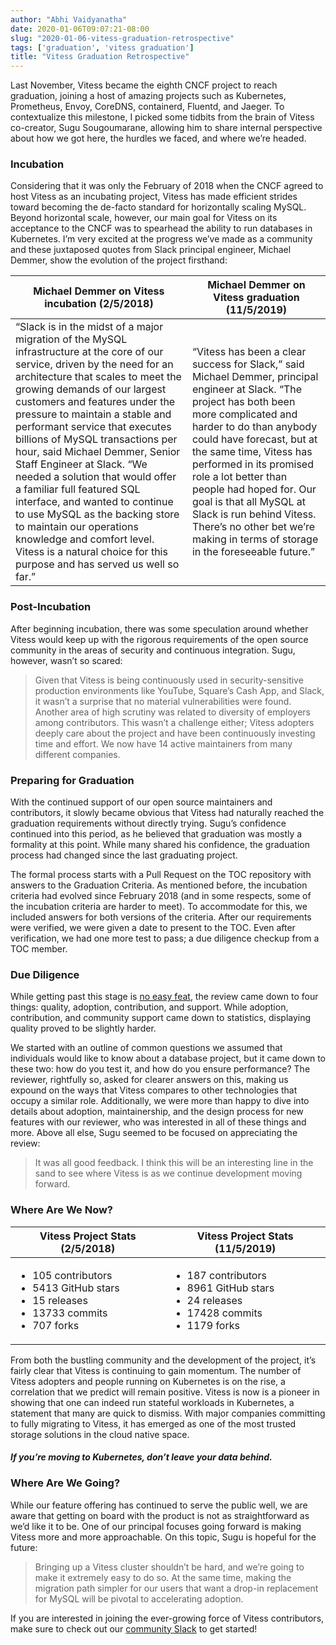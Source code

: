 ```yaml
---
author: "Abhi Vaidyanatha"
date: 2020-01-06T09:07:21-08:00
slug: "2020-01-06-vitess-graduation-retrospective"
tags: ['graduation', 'vitess graduation']
title: "Vitess Graduation Retrospective"
---
```


Last November, Vitess became the eighth CNCF project to reach graduation, joining a host of amazing projects such as Kubernetes, Prometheus, Envoy, CoreDNS, containerd, Fluentd, and Jaeger. To contextualize this milestone, I picked some tidbits from the brain of Vitess co-creator, Sugu Sougoumarane, allowing him to share internal perspective about how we got here, the hurdles we faced, and where we’re headed.

### Incubation

Considering that it was only the February of 2018 when the CNCF agreed to host Vitess as an incubating project, Vitess has made efficient strides toward becoming the de-facto standard for horizontally scaling MySQL. Beyond horizontal scale, however, our main goal for Vitess on its acceptance to the CNCF was to spearhead the ability to run databases in Kubernetes. I’m very excited at the progress we’ve made as a community and these juxtaposed quotes from Slack principal engineer, Michael Demmer, show the evolution of the project firsthand:

| Michael Demmer on Vitess incubation (2/5/2018) | Michael Demmer on Vitess graduation (11/5/2019) |
|---------------------------------------------------------------------------------------------------------------------------------------------------------------------------------------------------------------------------------------------------------------------------------------------------------------------------------------------------------------------------------------------------------------------------------------------------------------------------------------------------------------------------------------------------------------------------------------------------------------------------------------------------------------------------------|---------------------------------------------------------------------------------------------------------------------------------------------------------------------------------------------------------------------------------------------------------------------------------------------------------------------------------------------------------------------------------------------------------------------------------------------------|
| “Slack is in the midst of a major migration of the MySQL infrastructure at the core of our service, driven by the need for an architecture that scales to meet the growing demands of our largest customers and features under the pressure to maintain a stable and performant service that executes billions of MySQL transactions per hour, said Michael Demmer, Senior Staff Engineer at Slack. “We needed a solution that would offer a familiar full featured SQL interface, and wanted to continue to use MySQL as the backing store to maintain our operations knowledge and comfort level. Vitess is a natural choice for this purpose and has served us well so far.” | “Vitess has been a clear success for Slack,” said Michael Demmer, principal engineer at Slack. “The project has both been more complicated and harder to do than anybody could have forecast, but at the same time, Vitess has performed in its promised role a lot better than people had hoped for. Our goal is that all MySQL at Slack is run behind Vitess. There’s no other bet we’re making in terms of storage in the foreseeable future.” |

### Post-Incubation

After beginning incubation, there was some speculation around whether Vitess would keep up with the rigorous requirements of the open source community in the areas of security and continuous integration. Sugu, however, wasn’t so scared:
 
> Given that Vitess is being continuously used in security-sensitive production environments like YouTube, Square’s Cash App, and Slack, it wasn’t a surprise that no material vulnerabilities were found. Another area of high scrutiny was related to diversity of employers among contributors. This wasn’t a challenge either; Vitess adopters deeply care about the project and have been continuously investing time and effort. We now have 14 active maintainers from many different companies.

### Preparing for Graduation

With the continued support of our open source maintainers and contributors, it slowly became obvious that Vitess had naturally reached the graduation requirements without directly trying. Sugu’s confidence continued into this period, as he believed that graduation was mostly a formality at this point. While many shared his confidence, the graduation process had changed since the last graduating project. 

The formal process starts with a Pull Request on the TOC repository with answers to the Graduation Criteria. As mentioned before, the incubation criteria had evolved since February 2018 (and in some respects, some of the incubation criteria are harder to meet). To accommodate for this, we included answers for both versions of the criteria. After our requirements were verified, we were given a date to present to the TOC. Even after verification, we had one more test to pass; a due diligence checkup from a TOC member. 

### Due Diligence 

While getting past this stage is [no easy feat](https://docs.google.com/document/d/1TDlRdgfTiEWunpav-G8gkaQF7Zk84-9tNAXyv1I0Kws/edit?ts=5da8eafc#heading=h.nu2qbsaqadff), the review came down to four things: quality, adoption, contribution, and support. While adoption, contribution, and community support came down to statistics, displaying quality proved to be slightly harder. 

We started with an outline of common questions we assumed that individuals would like to know about a database project, but it came down to these two: how do you test it, and how do you ensure performance? The reviewer, rightfully so, asked for clearer answers on this, making us expound on the ways that Vitess compares to other technologies that occupy a similar role. Additionally, we were more than happy to dive into details about adoption, maintainership, and the design process for new features with our reviewer, who was interested in all of these things and more. Above all else, Sugu seemed to be focused on appreciating the review:

> It was all good feedback. I think this will be an interesting line in the sand to see where Vitess is as we continue development moving forward.

### Where Are We Now?

| Vitess Project Stats (2/5/2018) | Vitess Project Stats (11/5/2019) |
|----------------------------------------------------------------------------------|-----------------------------------------------------------------------------------|
| <ul><li>105 contributors</li><li>5413 GitHub stars</li><li>15 releases</li><li>13733 commits</li><li>707 forks</li></ul> | <ul><li>187 contributors</li><li>8961 GitHub stars</li><li>24 releases</li><li>17428 commits</li><li>1179 forks</li></ul> |

From both the bustling community and the development of the project, it’s fairly clear that Vitess is continuing to gain momentum. The number of Vitess adopters and people running on Kubernetes is on the rise, a correlation that we predict will remain positive. Vitess is now is a pioneer in showing that one can indeed run stateful workloads in Kubernetes, a statement that many are quick to dismiss. With major companies committing to fully migrating to Vitess, it has emerged as one of the most trusted storage solutions in the cloud native space. 

#### *If you’re moving to Kubernetes, don’t leave your data behind.*

### Where Are We Going?

While our feature offering has continued to serve the public well, we are aware that getting on board with the product is not as straightforward as we’d like it to be. One of our principal focuses going forward is making Vitess more and more approachable. On this topic, Sugu is hopeful for the future:

> Bringing up a Vitess cluster shouldn’t be hard, and we’re going to make it extremely easy to do so. At the same time, making the migration path simpler for our users that want a drop-in replacement for MySQL will be pivotal to accelerating adoption.

If you are interested in joining the ever-growing force of Vitess contributors, make sure to check out our [community Slack](https://vitess.io/slack) to get started!
